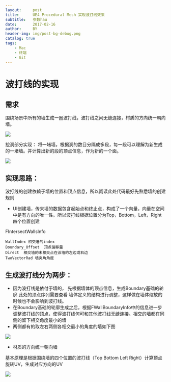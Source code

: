 ```yaml
---
layout:     post
title:      UE4 Procedural Mesh 实现波打线效果
subtitle:   参数hau
date:       2017-02-16
author:     BY
header-img: img/post-bg-debug.png
catalog: true
tags:
    - Mac
    - 终端
    - Git
---
```


# 波打线的实现
## 需求
围绕场景中所有的墙生成一圈波打线，波打线之间无缝连接，材质的方向统一朝向墙。

![](http://mingchuan.wang/img/boundary/boundary.png)

挖洞部分实现：
将一堵墙，根据洞的数目分隔成多段，每一段可以理解为新生成的一堵墙。并计算出新的段的顶点信息，作为新的一个面。

![](http://mingchuan.wang/img/boundary/Hole.png)


## 实现思路：
波打线的创建依赖于墙的位置和顶点信息，所以阅读此处代码最好先熟悉墙的创建规则
- UI创建墙，传来墙的数据包含起始点和终止点，构成了一个向量，向量在空间中是有方向的唯一性。所以波打线根据位置分为Top，Bottom，Left，Right四个位置创建

FIntersectWallsInfo
```
WallIndex 相交墙的index
Boundary_Offset  顶点偏移量
Direct  相交墙的未相交点在该墙的左边或右边
TwoVectorRad 墙夹角角度
```



## 生成波打线分为两步：
- 因为波打线是依付于墙的， 先根据墙体的顶点信息，生成Boundary基础的轮廓  此处的顶点序列需要查看 墙体定义的结构进行调整，这样做在墙体缩放的时候也不会影响到波打线。
- 在Boundary基础的轮廓生成之后，根据FWallBoundaryInfo中的信息进一步调整波打线的顶点，使得波打线何可和其他波打线无缝连接。相交的墙都在同侧的留下相交角度最小的墙  
- 两侧都有的取左右两侧各相交最小的角度的墙如下图  

![](http://mingchuan.wang/img/boundary/CreateBoundary.png)

- 材质的方向统一朝向墙

 基本原理是根据围绕墙的四个位置的波打线（Top Bottom Left Right）计算顶点旋转UV，生成对应方向的UV 

![](http://mingchuan.wang/img/boundary/UV.png)
